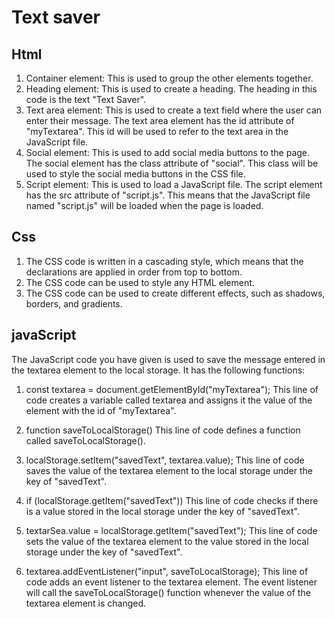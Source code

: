# Text saver

## Html

1. Container element: This is used to group the other elements together.
2. Heading element: This is used to create a heading. The heading in this code is the text "Text Saver".
3. Text area element: This is used to create a text field where the user can enter their message. The text area element has the id attribute of "myTextarea". This id will be used to refer to the text area in the JavaScript file.
4. Social element: This is used to add social media buttons to the page. The social element has the class attribute of "social". This class will be used to style the social media buttons in the CSS file.
5. Script element: This is used to load a JavaScript file. The script element has the src attribute of "script.js". This means that the JavaScript file named "script.js" will be loaded when the page is loaded.

## Css

1. The CSS code is written in a cascading style, which means that the declarations are applied in order from top to bottom.
2. The CSS code can be used to style any HTML element.
3. The CSS code can be used to create different effects, such as shadows, borders, and gradients.

## javaScript

The JavaScript code you have given is used to save the message entered in the textarea element to the local storage. It has the following functions:

1. const textarea = document.getElementById("myTextarea"); This line of code creates a variable called textarea and assigns it the value of the element with the id of "myTextarea".

2. function saveToLocalStorage()  This line of code defines a function called saveToLocalStorage().

3. localStorage.setItem("savedText", textarea.value); This line of code saves the value of the textarea element to the local storage under the key of "savedText".

4. if (localStorage.getItem("savedText"))  This line of code checks if there is a value stored in the local storage under the key of "savedText".

5. textarSea.value = localStorage.getItem("savedText"); This line of code sets the value of the textarea element to the value stored in the local storage under the key of "savedText".

6. textarea.addEventListener("input", saveToLocalStorage); This line of code adds an event listener to the textarea element. The event listener will call the saveToLocalStorage() function whenever the value of the textarea element is changed.